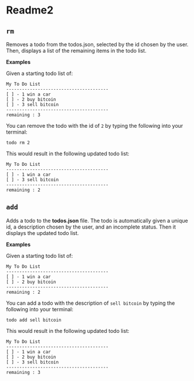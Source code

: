 # Readme2

## `rm`

Removes a todo from the todos.json, selected by the id chosen by the user. Then, displays a list of the remaining items in the todo list.

**Examples**

Given a starting todo list of:

```
My To Do List
---------------------------------------
[ ] - 1 win a car
[ ] - 2 buy bitcoin
[ ] - 3 sell bitcoin
---------------------------------------
remaining : 3
```

You can remove the todo with the id of `2` by typing the following into your terminal:

```
todo rm 2
```

This would result in the following updated todo list:

```
My To Do List
---------------------------------------
[ ] - 1 win a car
[ ] - 3 sell bitcoin
---------------------------------------
remaining : 2
```

## `add`

Adds a todo to the **todos.json** file. The todo is automatically given a unique id, a description chosen by the user, and an incomplete status. Then it displays the updated todo list.

**Examples**

Given a starting todo list of:

```
My To Do List
---------------------------------------
[ ] - 1 win a car
[ ] - 2 buy bitcoin
---------------------------------------
remaining : 2
```

You can add a todo with the description of `sell bitcoin` by typing the following into your terminal:

```
todo add sell bitcoin
```

This would result in the following updated todo list:

```
My To Do List
---------------------------------------
[ ] - 1 win a car
[ ] - 2 buy bitcoin
[ ] - 3 sell bitcoin
---------------------------------------
remaining : 3
```
